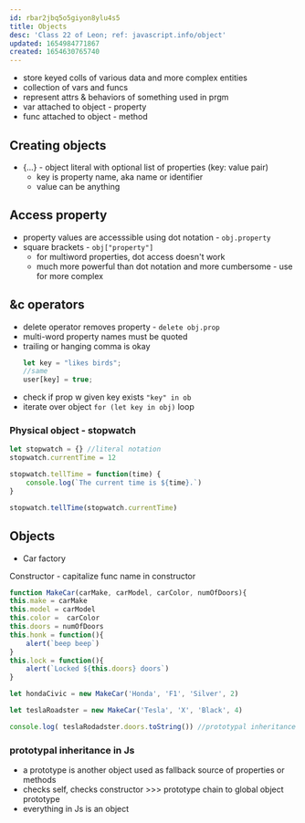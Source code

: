 ```yaml
---
id: rbar2jbq5o5giyon8ylu4s5
title: Objects
desc: 'Class 22 of Leon; ref: javascript.info/object'
updated: 1654984771867
created: 1654630765740
---
```

- store keyed colls of various data and more complex entities
- collection of vars and funcs
- represent attrs & behaviors of something used in prgm
- var attached to object - property
- func attached to object - method


## Creating objects
- {...} - object literal with optional list of properties (key: value pair)
    - key is property name, aka name or identifier
    - value can be anything

## Access property
- property values are accesssible using dot notation - ```obj.property```
- square brackets - ```obj["property"]```
    - for multiword properties, dot access doesn't work
    - much more powerful than dot notation and more cumbersome - use for more complex

## &c operators
- delete operator removes property - 
```delete obj.prop```
- multi-word property names must be quoted
- trailing or hanging comma is okay
    ```javascript
    let key = "likes birds";
    //same
    user[key] = true;
    ```
- check if prop w given key exists ```"key" in ob```
- iterate over object ```for (let key in obj)``` loop


### Physical object - stopwatch
```javascript
let stopwatch = {} //literal notation
stopwatch.currentTime = 12

stopwatch.tellTime = function(time) {
	console.log(`The current time is ${time}.`)
}

stopwatch.tellTime(stopwatch.currentTime)
```

## Objects
- Car factory

Constructor - capitalize func name in constructor

```javascript
function MakeCar(carMake, carModel, carColor, numOfDoors){
this.make = carMake
this.model = carModel
this.color =  carColor
this.doors = numOfDoors
this.honk = function(){
    alert(`beep beep`)
}
this.lock = function(){
    alert(`Locked ${this.doors} doors`)
}

let hondaCivic = new MakeCar('Honda', 'F1', 'Silver', 2)

let teslaRoadster = new MakeCar('Tesla', 'X', 'Black', 4)

console.log( teslaRodadster.doors.toString()) //prototypal inheritance from object global prototype

```

### prototypal inheritance in Js
- a prototype is another object used as fallback source of properties or methods
- checks self, checks constructor >>> prototype chain to global object prototype
- everything in Js is an object


